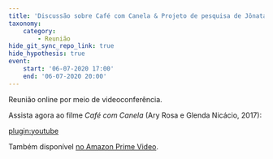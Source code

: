 ```yaml
---
title: 'Discussão sobre Café com Canela & Projeto de pesquisa de Jônatas Pereira'
taxonomy:
    category:
        - Reunião
hide_git_sync_repo_link: true
hide_hypothesis: true
event:
    start: '06-07-2020 17:00'
    end: '06-07-2020 20:00'
---
```


Reunião online por meio de videoconferência.

Assista agora ao filme _Café com Canela_ (Ary Rosa e Glenda Nicácio, 2017):

[plugin:youtube](https://www.youtube.com/watch?v=zjIopxnMV9E)

Também disponível [no Amazon Prime Video](https://www.primevideo.com/detail/Caf%C3%A9-com-Canela/0PZ0Q0W9L3LPMKJUTUCZU5CYZ5).